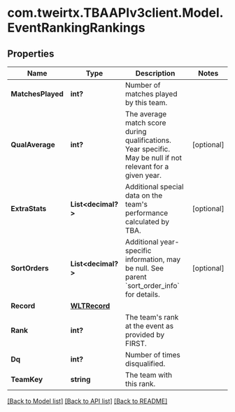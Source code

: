 
# com.tweirtx.TBAAPIv3client.Model.EventRankingRankings

## Properties

Name | Type | Description | Notes
------------ | ------------- | ------------- | -------------
**MatchesPlayed** | **int?** | Number of matches played by this team. | 
**QualAverage** | **int?** | The average match score during qualifications. Year specific. May be null if not relevant for a given year. | [optional] 
**ExtraStats** | **List&lt;decimal?&gt;** | Additional special data on the team&#39;s performance calculated by TBA. | [optional] 
**SortOrders** | **List&lt;decimal?&gt;** | Additional year-specific information, may be null. See parent &#x60;sort_order_info&#x60; for details. | [optional] 
**Record** | [**WLTRecord**](WLTRecord.md) |  | 
**Rank** | **int?** | The team&#39;s rank at the event as provided by FIRST. | 
**Dq** | **int?** | Number of times disqualified. | 
**TeamKey** | **string** | The team with this rank. | 

[[Back to Model list]](../README.md#documentation-for-models)
[[Back to API list]](../README.md#documentation-for-api-endpoints)
[[Back to README]](../README.md)

